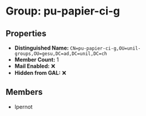 # Group: pu-papier-ci-g

## Properties

- **Distinguished Name:** `CN=pu-papier-ci-g,OU=unil-groups,OU=gesu,DC=ad,DC=unil,DC=ch`
- **Member Count:** 1
- **Mail Enabled:** ❌
- **Hidden from GAL:** ❌

## Members

- lpernot
